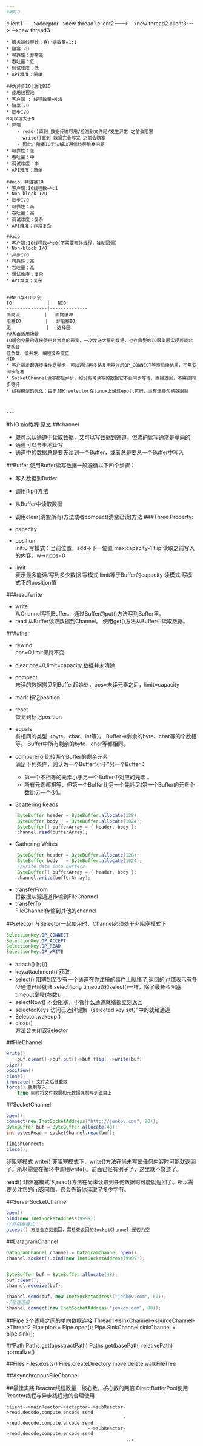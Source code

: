 ```yaml
---
##BIO
```
client1--->acceptor-->new thread1
client2--->        -->new thread2
client3--->        -->new thread3
```
* 服务端线程数：客户端数量=1:1
* 阻塞I/O
* 可靠性：非常差
* 吞吐量：低
* 调试难度：低
* API难度：简单

##伪异步IO|池化BIO
* 使用线程池
* 客户端 : 线程数量=M:N
* 阻塞I/O
* 同步I/O
M可以远大于N
* 弊端
    - read()直到 数据传输可用/检测到文件尾/发生异常 之前会阻塞
    - write()直到 数据完全写完 之前会阻塞
    - 因此，阻塞IO无法解决通信线程阻塞问题
* 可靠性：差
* 吞吐量：中
* 调试难度：中
* API难度：简单

##nio，非阻塞IO
* 客户端:IO线程数=M:1
* Non-block I/O
* 同步I/O
* 可靠性：高
* 吞吐量：高
* 调试难度：复杂
* API难度：非常复杂

##aio
* 客户端:IO线程数=M:0(不需要额外线程，被动回调)
* Non-block I/O
* 异步I/O
* 可靠性：高
* 吞吐量：高
* 调试难度：复杂
* API难度：复杂


##NIO与BIO区别
IO             |   NIO
---------------|--------------
面向流         |   面向缓冲
阻塞IO         |   非阻塞IO
无             |   选择器
##各自适用场景
IO适合少量的连接使用非常高的带宽，一次发送大量的数据，也许典型的IO服务器实现可能非常契合
低负载、低并发、编程复杂度低
NIO
* 客户端发起连接操作是异步，可以通过再多路复用器注册OP_CONNECT等待后续结果，不需要同步阻塞
* SocketChannel读写都是异步，如没有可读写的数据它不会同步等待，直接返回，不需要同步等待
* 线程模型的优化：由于JDK selector在linux上通过epoll实行，没有连接句柄数限制



---
```

#NIO
[nio教程](http://ifeve.com/overview/)
[原文](http://tutorials.jenkov.com/java-nio/index.html)
##channel
* 既可以从通道中读取数据，又可以写数据到通道。但流的读写通常是单向的
* 通道可以异步地读写
* 通道中的数据总是要先读到一个Buffer，或者总是要从一个Buffer中写入

##Buffer
使用Buffer读写数据一般遵循以下四个步骤：
* 写入数据到Buffer
* 调用flip()方法
* 从Buffer中读取数据
* 调用clear(清空所有)方法或者compact(清空已读)方法
###Three Property:
* capacity
* position         
    init:0
    写模式：当前位置，add->下一位置
    max:capacity-1
    flip
        读取之前写入的内容，w->r,pos=0
    
* limit             
    表示最多能读/写到多少数据
    写模式:limit等于Buffer的capacity
    读模式:写模式下的position值

###read/write
* write         
    从Channel写到Buffer。
    通过Buffer的put()方法写到Buffer里。
* read
    从Buffer读取数据到Channel。
    使用get()方法从Buffer中读取数据。

###other
* rewind        
    pos=0,limit保持不变
* clear
    pos=0,limit=capacity,数据并未清除
* compact       
    未读的数据拷贝到Buffer起始处，pos=未读元素之后，limit=capacity
* mark
    标记position
* reset         
    恢复到标记position
* equals        
    有相同的类型（byte、char、int等）。
    Buffer中剩余的byte、char等的个数相等。
    Buffer中所有剩余的byte、char等都相同。
* compareTo 比较两个Buffer的剩余元素         
    满足下列条件，则认为一个Buffer“小于”另一个Buffer：
    * 第一个不相等的元素小于另一个Buffer中对应的元素 。
    * 所有元素都相等，但第一个Buffer比另一个先耗尽(第一个Buffer的元素个数比另一个少)。

* Scattering Reads
```java
    ByteBuffer header = ByteBuffer.allocate(128);
    ByteBuffer body   = ByteBuffer.allocate(1024);
    ByteBuffer[] bufferArray = { header, body };
    channel.read(bufferArray);
```
* Gathering Writes
```java
    ByteBuffer header = ByteBuffer.allocate(128);
    ByteBuffer body   = ByteBuffer.allocate(1024);
    //write data into buffers
    ByteBuffer[] bufferArray = { header, body };
    channel.write(bufferArray);
```
* transferFrom      
    将数据从源通道传输到FileChannel
* transferTo            
    FileChannel传输到其他的channel

##selector
与Selector一起使用时，Channel必须处于非阻塞模式下
```java
SelectionKey.OP_CONNECT
SelectionKey.OP_ACCEPT
SelectionKey.OP_READ
SelectionKey.OP_WRITE
```

* attach()
    附加
* key.attachment()
    获取
* select()
    阻塞到至少有一个通道在你注册的事件上就绪了,返回的int值表示有多少通道已经就绪
    select(long timeout)和select()一样，除了最长会阻塞timeout毫秒(参数)。
* selectNow()
    不会阻塞，不管什么通道就绪都立刻返回
* selectedKeys
    访问已选择键集（selected key set）”中的就绪通道
* Selector.wakeup()
* close()       
    方法会关闭该Selector

##FileChannel
```java
write()
    buf.clear()->buf.put()->buf.flip()->write(buf)
size()
position()
close()
truncate() 文件之后被截取
force() 强制写入
    true 同时将文件数据和元数据强制写到磁盘上
```

##SocketChannel
```java
open();
connect(new InetSocketAddress("http://jenkov.com", 80));
ByteBuffer buf = ByteBuffer.allocate(48);
int bytesRead = socketChannel.read(buf);

finishConnect;
close();
```
非阻塞模式
write()
非阻塞模式下，write()方法在尚未写出任何内容时可能就返回了。所以需要在循环中调用write()。前面已经有例子了，这里就不赘述了。

read()
非阻塞模式下,read()方法在尚未读取到任何数据时可能就返回了。所以需要关注它的int返回值，它会告诉你读取了多少字节。

##ServerSocketChannel
```java
open()
bind(new InetSocketAddress(9999))
//非阻塞模式
accept() 方法会立刻返回，需检查返回的SocketChannel 是否为空
```

##DatagramChannel
```java
DatagramChannel channel = DatagramChannel.open();
channel.socket().bind(new InetSocketAddress(9999));


ByteBuffer buf = ByteBuffer.allocate(48);
buf.clear();
channel.receive(buf);

channel.send(buf, new InetSocketAddress("jenkov.com", 80));
//锁住连接
channel.connect(new InetSocketAddress("jenkov.com", 80));
```

##Pipe
2个线程之间的单向数据连接
Thread1->sinkChannel->sourceChannel->Thread2
Pipe pipe = Pipe.open();
Pipe.SinkChannel sinkChannel = pipe.sink();



##Path
Paths.get(absstractPath)
Paths.get(basePath, relativePath)
normalize()

##Files
Files.exists()
Files.createDirectory
move
delete
walkFileTree

##AsynchronousFileChannel



##最佳实践
Reactor线程数量：核心数，核心数的两倍
DirectBufferPool使用
Reactor线程与异步线程池的合理使用
```
client-->mainReactor->acceptor-->subReactor->read,decode,compute,encode,send
                                           ->read,decode,compute,encode,send
                              -->subReactor->read,decode,compute,encode,send
                                            ...

```
















